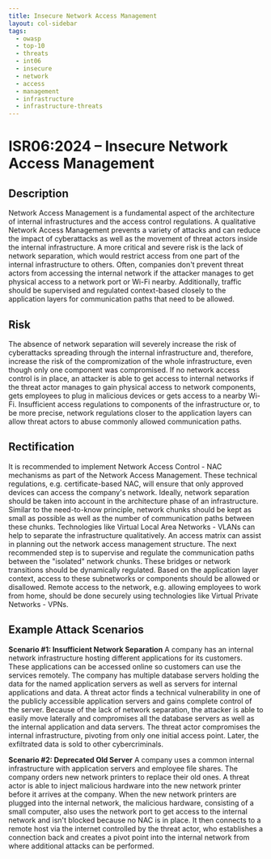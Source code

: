 ```yaml
---
title: Insecure Network Access Management
layout: col-sidebar
tags:
  - owasp
  - top-10
  - threats
  - int06
  - insecure
  - network
  - access
  - management
  - infrastructure
  - infrastructure-threats
---
```


# ISR06:2024 – Insecure Network Access Management

## Description

Network Access Management is a fundamental aspect of the architecture of internal infrastructures and the access control regulations.
A qualitative Network Access Management prevents a variety of attacks and can reduce the impact of cyberattacks as well as the movement of threat actors inside the internal infrastructure.
A more critical and severe risk is the lack of network separation, which would restrict access from one part of the internal infrastructure to others.
Often, companies don't prevent threat actors from accessing the internal network if the attacker manages to get physical access to a network port or Wi-Fi nearby.
Additionally, traffic should be supervised and regulated context-based closely to the application layers for communication paths that need to be allowed.

## Risk

The absence of network separation will severely increase the risk of cyberattacks spreading through the internal infrastructure and, therefore, increase the risk of the compromization of the
whole infrastructure, even though only one component was compromised.
If no network access control is in place, an attacker is able to get access to internal networks if the threat actor manages to gain physical access to network components, gets employees to
plug in malicious devices or gets access to a nearby Wi-Fi.
Insufficient access regulations to components of the infrastructure or, to be more precise, network regulations closer to the application layers can allow threat actors to abuse commonly allowed
communication paths.

## Rectification

It is recommended to implement Network Access Control - NAC mechanisms as part of the Network Access Management.
These technical regulations, e.g. certificate-based NAC, will ensure that only approved devices can access the company's network.
Ideally, network separation should be taken into account in the architecture phase of an infrastructure. Similar to the need-to-know principle, network chunks should be kept as small as possible as
well as the number of communication paths between these chunks.
Technologies like Virtual Local Area Networks - VLANs can help to separate the infrastructure qualitatively.
An access matrix can assist in planning out the network access management structure.
The next recommended step is to supervise and regulate the communication paths between the "isolated" network chunks.
These bridges or network transitions should be dynamically regulated. Based on the application layer context, access to these subnetworks or components should be allowed or disallowed.
Remote access to the network, e.g. allowing employees to work from home, should be done securely using technologies like Virtual Private Networks - VPNs.

## Example Attack Scenarios

**Scenario #1: Insufficient Network Separation**
A company has an internal network infrastructure hosting different applications for its customers.
These applications can be accessed online so customers can use the services remotely.
The company has multiple database servers holding the data for the named application servers as well as servers for internal applications and data.
A threat actor finds a technical vulnerability in one of the publicly accessible application servers and gains complete control of the server.
Because of the lack of network separation, the attacker is able to easily move laterally and compromises all the database servers as well as the internal application and data servers.
The threat actor compromises the internal infrastructure, pivoting from only one initial access point.
Later, the exfiltrated data is sold to other cybercriminals.

**Scenario #2: Deprecated Old Server**
A company uses a common internal infrastructure with application servers and employee file shares.
The company orders new network printers to replace their old ones.
A threat actor is able to inject malicious hardware into the new network printer before it arrives at the company.
When the new network printers are plugged into the internal network, the malicious hardware, consisting of a small computer, also uses the network port to get access to the internal network and
isn't blocked because no NAC is in place.
It then connects to a remote host via the internet controlled by the threat actor, who establishes a connection back and creates a pivot point into the internal network from where additional attacks
can be performed.
